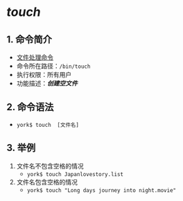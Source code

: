 # *touch*

## 1. 命令简介

- <u>文件处理命令</u>
- 命令所在路径：`/bin/touch`
- 执行权限：所有用户
- 功能描述：***创建空文件***

## 2. 命令语法

- `york$ touch  [文件名]`

## 3. 举例

1. 文件名不包含空格的情况
    - `york$ touch Japanlovestory.list`
2. 文件名包含空格的情况
    - `york$ touch "Long days journey into night.movie"`